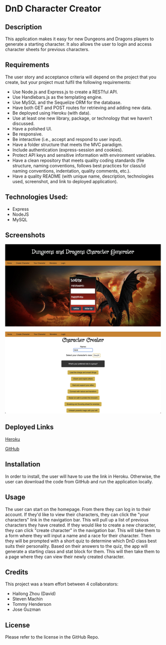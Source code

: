 # DnD Character Creator

## Description

This application makes it easy for new Dungeons and Dragons players to generate a starting character. It also allows the user to login and access character sheets for previous characters. 

## Requirements

The user story and acceptance criteria will depend on the project that you create, but your project must fulfil the following requirements:

- Use Node.js and Express.js to create a RESTful API.
- Use Handlebars.js as the templating engine.
- Use MySQL and the Sequelize ORM for the database.
- Have both GET and POST routes for retrieving and adding new data.
- Be deployed using Heroku (with data).
- Use at least one new library, package, or technology that we haven’t discussed.
- Have a polished UI.
- Be responsive.
- Be interactive (i.e., accept and respond to user input).
- Have a folder structure that meets the MVC paradigm.
- Include authentication (express-session and cookies).
- Protect API keys and sensitive information with environment variables.
- Have a clean repository that meets quality coding standards (file structure, naming conventions, follows best practices for class/id naming conventions, indentation, quality comments, etc.).
- Have a quality README (with unique name, description, technologies used, screenshot, and link to deployed application).

## Technologies Used:

- Express
- NodeJS
- MySQL

## Screenshots

![Login Page](public/asset/login.png)

![Character Quiz Page](<public/asset/character quiz.png>)

## Deployed Links

[Heroku](https://sleepy-meadow-76527-22ff3e4efa2a.herokuapp.com/)

[GitHub](https://github.com/coding-bootcamp-project2/bootcamp-project2)

## Installation

In order to install, the user will have to use the link in Heroku. Otherwise, the user can download the code from GitHub and run the application locally. 

## Usage

The user can start on the homepage. From there they can log in to their account. If they'd like to view their characters, they can click the "your characters" link in the navigation bar. This will pull up a list of previous characters they have created.
If they would like to create a new character, they can click "create character" in the navigation bar. 
This will take them to a form where they will input a name and a race for their character. Then they will be prompted with a short quiz to determine which DnD class best suits their personality. 
Based on their answers to the quiz, the app will generate a starting class and stat block for them. 
This will then take them to a page where they can view their newly created character. 

## Credits

This project was a team effort between 4 collaborators:
- Hailong Zhou (David) 
- Steven Machin
- Tommy Henderson
- Jose Guzman

## License

Please refer to the license in the GitHub Repo. 